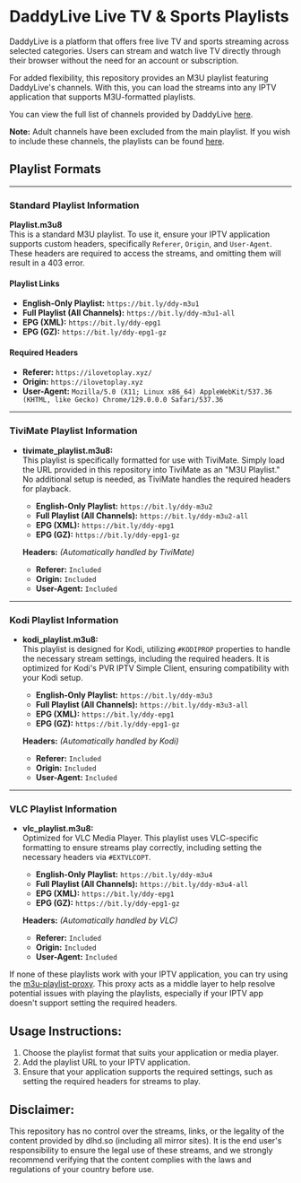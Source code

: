 # DaddyLive Live TV & Sports Playlists

DaddyLive is a platform that offers free live TV and sports streaming across selected categories. Users can stream and watch live TV directly through their browser without the need for an account or subscription.

For added flexibility, this repository provides an M3U playlist featuring DaddyLive's channels. With this, you can load the streams into any IPTV application that supports M3U-formatted playlists.

You can view the full list of channels provided by DaddyLive [here](https://href.li/?https://dlhd.so/24-7-channels.php). 

**Note:** Adult channels have been excluded from the main playlist. If you wish to include these channels, the playlists can be found [here](https://github.com/dtankdempse/daddylive-m3u/tree/main/adult).

## Playlist Formats

---

### Standard Playlist Information

**Playlist.m3u8**  
This is a standard M3U playlist. To use it, ensure your IPTV application supports custom headers, specifically `Referer`, `Origin`, and `User-Agent`. These headers are required to access the streams, and omitting them will result in a 403 error.

#### Playlist Links
- **English-Only Playlist:** `https://bit.ly/ddy-m3u1`
- **Full Playlist (All Channels):** `https://bit.ly/ddy-m3u1-all`
- **EPG (XML):** `https://bit.ly/ddy-epg1`
- **EPG (GZ):** `https://bit.ly/ddy-epg1-gz`

#### Required Headers
- **Referer:** `https://ilovetoplay.xyz/`
- **Origin:** `https://ilovetoplay.xyz`
- **User-Agent:** `Mozilla/5.0 (X11; Linux x86_64) AppleWebKit/537.36 (KHTML, like Gecko) Chrome/129.0.0.0 Safari/537.36`

---

### TiviMate Playlist Information

- **tivimate_playlist.m3u8:**  
  This playlist is specifically formatted for use with TiviMate. Simply load the URL provided in this repository into TiviMate as an "M3U Playlist." No additional setup is needed, as TiviMate handles the required headers for playback.

  - **English-Only Playlist:** `https://bit.ly/ddy-m3u2`
  - **Full Playlist (All Channels):** `https://bit.ly/ddy-m3u2-all`  
  - **EPG (XML):** `https://bit.ly/ddy-epg1`
  - **EPG (GZ):** `https://bit.ly/ddy-epg1-gz`

  **Headers:** *(Automatically handled by TiviMate)*
  - **Referer:** `Included`
  - **Origin:** `Included`
  - **User-Agent:** `Included`
    
---

### Kodi Playlist Information    

- **kodi_playlist.m3u8:**  
  This playlist is designed for Kodi, utilizing `#KODIPROP` properties to handle the necessary stream settings, including the required headers. It is optimized for Kodi's PVR IPTV Simple Client, ensuring compatibility with your Kodi setup.

  - **English-Only Playlist:** `https://bit.ly/ddy-m3u3`
  - **Full Playlist (All Channels):** `https://bit.ly/ddy-m3u3-all`   
  - **EPG (XML):** `https://bit.ly/ddy-epg1`
  - **EPG (GZ):** `https://bit.ly/ddy-epg1-gz`

  **Headers:** *(Automatically handled by Kodi)*
  - **Referer:** `Included`
  - **Origin:** `Included`
  - **User-Agent:** `Included`

      
---

### VLC Playlist Information

- **vlc_playlist.m3u8:**  
  Optimized for VLC Media Player. This playlist uses VLC-specific formatting to ensure streams play correctly, including setting the necessary headers via `#EXTVLCOPT`.

  - **English-Only Playlist:** `https://bit.ly/ddy-m3u4`
  - **Full Playlist (All Channels):** `https://bit.ly/ddy-m3u4-all`  
  - **EPG (XML):** `https://bit.ly/ddy-epg1`
  - **EPG (GZ):** `https://bit.ly/ddy-epg1-gz`

  **Headers:** *(Automatically handled by VLC)*
  - **Referer:** `Included`
  - **Origin:** `Included`
  - **User-Agent:** `Included`



If none of these playlists work with your IPTV application, you can try using the [m3u-playlist-proxy](https://github.com/dtankdempse/m3u-playlist-proxy). This proxy acts as a middle layer to help resolve potential issues with playing the playlists, especially if your IPTV app doesn't support setting the required headers.

## Usage Instructions:

1. Choose the playlist format that suits your application or media player.
2. Add the playlist URL to your IPTV application.
3. Ensure that your application supports the required settings, such as setting the required headers for streams to play.

## Disclaimer:

This repository has no control over the streams, links, or the legality of the content provided by dlhd.so (including all mirror sites). It is the end user's responsibility to ensure the legal use of these streams, and we strongly recommend verifying that the content complies with the laws and regulations of your country before use.

